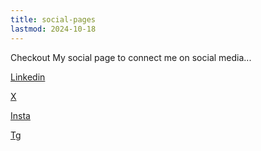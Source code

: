 ```yaml
---
title: social-pages
lastmod: 2024-10-18
---
```


Checkout My social page to connect me on social media...

[Linkedin](https://www.linkedin.com/in/sum0ne/)

[X](https://x.com/sumonefromindia/)

[Insta](https://instagram.com/echosumit)

[Tg](https://t.me/sumonelove/)
